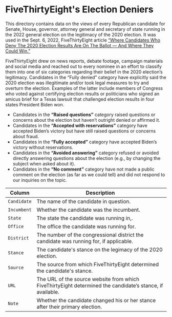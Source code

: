 # FiveThirtyEight's Election Deniers

This directory contains data on the views of every Republican candidate for Senate, House, governor, attorney general and secretary of state running in the 2022 general election on the legitimacy of the 2020 election. It was used in the Sept. 6, 2022, FiveThirtyEight article [“Where Candidates Who Deny The 2020 Election Results Are On The Ballot — And Where They Could Win.”](https://projects.fivethirtyeight.com/republicans-trump-election-fraud/) 

FiveThirtyEight drew on news reports, debate footage, campaign materials and social media and reached out to every nominee in an effort to classify them into one of six categories regarding their belief in the 2020 election’s legitimacy.
Candidates in the “Fully denied” category have explicitly said the 2020 election was illegitimate and/or took legal measures to try and overturn the election. Examples of the latter include members of Congress who voted against certifying election results or politicians who signed an amicus brief for a Texas lawsuit that challenged election results in four states President Biden won.

* Candidates in the **“Raised questions”** category raised questions or concerns about the election but haven’t outright denied or affirmed it.
* Candidates in the **“Accepted with reservations”** category have accepted Biden’s victory but have still raised questions or concerns about fraud.
* Candidates in the **“Fully accepted”** category have accepted Biden’s victory without reservations.
* Candidates in the **“Avoided answering”** category refused or avoided directly answering questions about the election (e.g., by changing the subject when asked about it).
* Candidates in the **“No comment”** category have not made a public comment on the election (as far as we could tell) and did not respond to our inquiries on the topic.



Column | Description
------|-------------------------
`Candidate` | The name of the candidate in question. 
`Incumbent` | Whether the candidate was the incumbent.
`State` | The state the candidate was running in,.
`Office` | The office the candidate was running for.
`District` | The number of the congressional district the candidate was running for, if applicable.
`Stance` | The candidate's stance on the legimacy of the 2020 election.
`Source` | The source from which FiveThirtyEight determined the candidate's stance.
`URL` | The URL of the source website from which FiveThirtyEight determined the candidate’s stance, if available.
`Note` | Whether the candidate changed his or her stance after their primary election.


